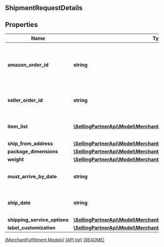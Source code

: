 ## ShipmentRequestDetails

## Properties

Name | Type | Description | Notes
------------ | ------------- | ------------- | -------------
**amazon_order_id** | **string** | An Amazon-defined order identifier, in 3-7-7 format. |
**seller_order_id** | **string** | A seller-defined order identifier. | [optional]
**item_list** | [**\SellingPartnerApi\Model\MerchantFulfillment\FBMItem[]**](FBMItem.md) | The list of items to be included in a shipment. |
**ship_from_address** | [**\SellingPartnerApi\Model\MerchantFulfillment\Address**](Address.md) |  |
**package_dimensions** | [**\SellingPartnerApi\Model\MerchantFulfillment\PackageDimensions**](PackageDimensions.md) |  |
**weight** | [**\SellingPartnerApi\Model\MerchantFulfillment\Weight**](Weight.md) |  |
**must_arrive_by_date** | **string** | A timestamp in ISO 8601 format. | [optional]
**ship_date** | **string** | A timestamp in ISO 8601 format. | [optional]
**shipping_service_options** | [**\SellingPartnerApi\Model\MerchantFulfillment\ShippingServiceOptions**](ShippingServiceOptions.md) |  |
**label_customization** | [**\SellingPartnerApi\Model\MerchantFulfillment\LabelCustomization**](LabelCustomization.md) |  | [optional]

[[MerchantFulfillment Models]](../) [[API list]](../../Api) [[README]](../../../README.md)
